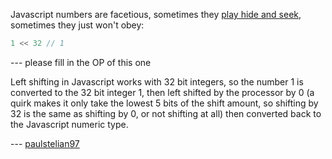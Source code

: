 Javascript numbers are facetious, sometimes they [play hide and seek](https://wtfjs.com/wtfs/2010-07-22-magic-increasing-number), sometimes they just won't obey:

``` javascript
1 << 32 // 1
```

--- please fill in the OP of this one

Left shifting in Javascript works with 32 bit integers, so the number 1 is converted to the 32 bit integer 1, then left shifted by the processor by 0 (a quirk makes it only take the lowest 5 bits of the shift amount, so shifting by 32 is the same as shifting by 0, or not shifting at all) then converted back to the Javascript numeric type.

--- [paulstelian97](http://github.com/paulstelian97)
